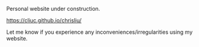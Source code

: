 Personal website under construction.

https://cliuc.github.io/chrisliu/

Let me know if you experience any inconveniences/irregularities using my website.
